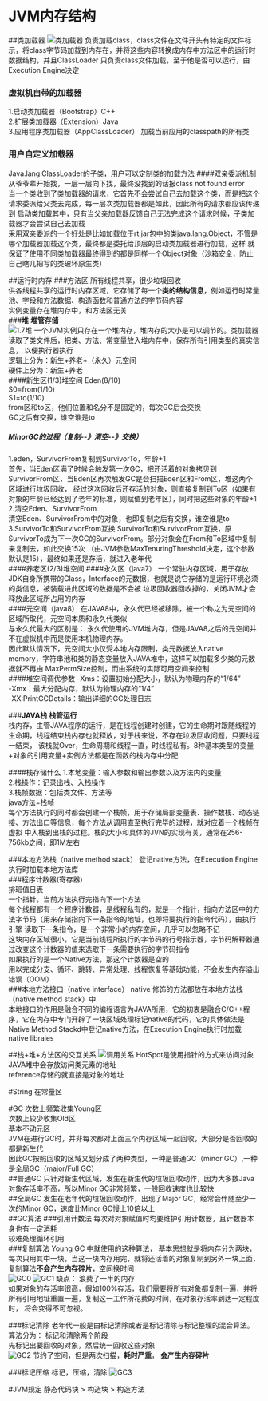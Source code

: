 # JVM内存结构
##类加载器
![类加载器](images/类加载器.PNG)
负责加载class，class文件在文件开头有特定的文件标示，将class字节码加载到内存在，并将这些内容转换成内存中方法区中的运行时数据结构，并且ClassLoader
只负责class文件加载，至于他是否可以运行，由Execution Engine决定    
### 虚拟机自带的加载器  
1.启动类加载器（Bootstrap）C++   
2.扩展类加载器（Extension）Java  
3.应用程序类加载器（AppClassLoader） 加载当前应用的classpath的所有类   
### 用户自定义加载器
Java.lang.ClassLoader的子类，用户可以定制类的加载方法
####双亲委派机制
从爷爷辈开始找，一层一层向下找，最终没找到的话报class not found error  
当一个类收到了类加载器的请求，它首先不会尝试自己去加载这个类，而是把这个请求委派给父类去完成，每一层次类加载器都是如此，因此所有的请求都应该传递到
启动类加载其中，只有当父亲加载器反馈自己无法完成这个请求时候，子类加载器才会尝试自己去加载   
采用双亲委派的一个好处是比如加载位于rt.jar包中的类java.lang.Object，不管是哪个加载器加载这个类，最终都是委托给顶层的启动类加载器进行加载，这样
就保证了使用不同类加载器最终得到的都是同样一个Object对象（沙箱安全，防止自己瞎几把写的类破坏原生类）    

##运行时内存
###方法区
所有线程共享，很少垃圾回收    
供各线程共享的运行时内存区域，它存储了每一个**类的结构信息**，例如运行时常量池、字段和方法数据、构造函数和普通方法的字节码内容       
实例变量存在堆内存中，和方法区无关      
###**堆**
**堆管存储**     
![1.7堆](images/java1.7堆.PNG)
一个JVM实例只存在一个堆内存，堆内存的大小是可以调节的。类加载器读取了类文件后，把类、方法、常变量放入堆内存中，保存所有引用类型的真实信息，
以便执行器执行      
逻辑上分为：新生+养老+（永久）元空间     
硬件上分为：新生+养老     
####新生区(1/3)堆空间
Eden(8/10)    
S0=from(1/10)    
S1=to(1/10)     
from区和to区，他们位置和名分不是固定的，每次GC后会交换    
GC之后有交换，谁空谁是to    
##### MinorGC的过程（复制--》清空--》交换）   
1.eden，SurvivorFrom复制到SurvivorTo，年龄+1   
首先，当Eden区满了时候会触发第一次GC，把还活着的对象拷贝到SurvivorFrom区，当Eden区再次触发GC是会扫描Eden区和From区，堆这两个区域进行垃圾回收，
经过这次回收后还存活的对象，则直接复制到To区（如果有对象的年龄已经达到了老年的标准，则赋值到老年区），同时把这些对象的年龄+1    
2.清空Eden、SurvivorFrom    
清空Eden、SurvivorFrom中的对象，也即复制之后有交换，谁空谁是to   
3.SurvivorTo和SurvivorFrom互换
SurvivorTo和SurvivorFrom互换，原SurvivorTo成为下一次GC的SurvivorFrom。部分对象会在From和To区域中复制来复制去，如此交换15次
（由JVM参数MaxTenuringThreshold决定，这个参数默认是15），最终如果还是存活，就进入老年代     
####养老区(2/3)堆空间
####永久区（java7）
一个常驻内存区域，用于存放JDK自身所携带的Class，Interface的元数据，也就是说它存储的是运行环境必须的类信息，被装载进此区域的数据是不会被
垃圾回收器回收掉的，关闭JVM才会释放此区域所占用的内存    
####元空间（java8）
在JAVA8中，永久代已经被移除，被一个称之为元空间的区域所取代，元空间本质和永久代类似    
与永久代最大的区别是：
永久代使用的JVM堆内存，但是JAVA8之后的元空间并不在虚拟机中而是使用本机物理内存。    
因此默认情况下，元空间大小仅受本地内存限制，类元数据放入native memory，字符串池和类的静态变量放入JAVA堆中，这样可以加载多少类的元数据就不再由
MaxPermSize控制，而由系统的实际可用空间来控制     
####堆空间调优参数
-Xms：设置初始分配大小，默认为物理内存的“1/64”   
-Xmx：最大分配内存，默认为物理内存的“1/4”     
-XX:PrintGCDetails：输出详细的GC处理日志      


###**JAVA栈**
**栈管运行**     
栈内存，主管JAVA程序的运行，是在线程创建时创建，它的生命期时跟随线程的生命期，线程结束栈内存也就释放，对于栈来说，不存在垃圾回收问题，只要线程一结束，
该栈就Over，生命周期和线程一直，时线程私有。8种基本类型的变量+对象的引用变量+实例方法都是在函数的栈内存中分配    

####栈存储什么
1.本地变量：输入参数和输出参数以及方法内的变量  
2.栈操作：记录出栈、入栈操作   
3.栈帧数据：包括类文件、方法等     
java方法=栈帧    
每个方法执行的同时都会创建一个栈帧，用于存储局部变量表、操作数栈、动态链接、方法出口等信息，每个方法从调用直至执行完毕的过程，就对应着一个栈帧在虚拟
中入栈到出栈的过程。栈的大小和具体的JVN的实现有关，通常在256-756kb之间，即1M左右


###本地方法栈（native method stack）
登记native方法，在Execution Engine执行时加载本地方法库    
###程序计数器(寄存器)   
排班值日表   
一个指针，当前方法执行完指向下一个方法   
每个线程都有一个程序计数器，是线程私有的，就是一个指针，指向方法区中的方法字节码（用来存储指向下一条指令的地址，也即将要执行的指令代码），由执行引擎
读取下一条指令，是一个非常小的内存空间，几乎可以忽略不记   
这块内存区域很小，它是当前线程所执行的字节码的行号指示器，字节码解释器通过改变这个计数器的值来选取下一条需要执行的字节码指令    
如果执行的是一个Native方法，那这个计数器是空的    
用以完成分支、循环、跳转、异常处理、线程恢复等基础功能，不会发生内存溢出错误（OOM）      
###本地方法接口（native interface）
native 修饰的方法都放在本地方法栈（native method stack）中    
本地接口的作用是融合不同的编程语言为JAVA所用，它的初衷是融合C/C++程序，它在内存中专门开辟了一块区域处理标记native的代码，它的具体做法是Native 
Method Stackd中登记native方法，在Execution Engine执行时加载native libraies     

##栈+堆+方法区的交互关系
![调用关系](./images/JAVA堆栈.PNG)
HotSpot是使用指针的方式来访问对象   
JAVA堆中会存放访问类元素的地址    
reference存储的就直接是对象的地址     


#String 在常量区

#GC
次数上频繁收集Young区    
次数上较少收集Old区        
基本不动元区    
JVM在进行GC时，并非每次都对上面三个内存区域一起回收，大部分是否回收的都是新生代   
因此GC按照回收的区域又划分成了两种类型，一种是普通GC（minor GC）,一种是全局GC（major/Full GC）     
##普通GC
只针对新生代区域，发生在新生代的垃圾回收动作，因为大多数Java对象存活率不高，所以Minor GC非常频繁，一般回收速度也比较快     
##全局GC
发生在老年代的垃圾回收动作，出现了Major GC，经常会伴随至少一次的Minor GC，速度比Minor GC慢上10倍以上       
##GC算法
###引用计数法
每次对对象赋值时均要维护引用计数器，且计数器本身也有一定消耗   
较难处理循环引用    
###复制算法
Young GC 中就使用的这种算法， 基本思想就是将内存分为两块，每次只用其中一块，当这一块内存用完，就将还活着的对象复制到另外一块上面，
复制算法**不会产生内存碎片**，空间换时间    
![GC0](./images/复制算法GC0.PNG)
![GC1](./images/复制算法GC1.PNG)
缺点：
浪费了一半的内存   
如果对象的存活率很高，假如100%存活，我们需要将所有对象都复制一遍，并将所有引用地址重置一遍，复制这一工作所花费的时间，在对象存活率到达一定程度时，
将会变得不可忽视。       

###标记清除
老年代一般是由标记清除或者是标记清除与标记整理的混合算法。    
算法分为：
标记和清除两个阶段    
先标记出要回收的对象，然后统一回收这些对象      
![GC2](./images/标记清除GC.PNG)
节约了空间，但是两次扫描，**耗时严重**，
**会产生内存碎片**     

###标记压缩
标记，压缩，清除
![GC3](./images/标记压缩.PNG)



#JVM规定 静态代码块 > 构造块 > 构造方法